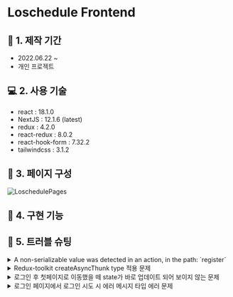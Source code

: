 # Loschedule Frontend

## :calendar: 1. 제작 기간
- 2022.06.22 ~
- 개인 프로젝트

## :computer: 2. 사용 기술
- react : 18.1.0 
- NextJS : 12.1.6 (latest)
- redux : 4.2.0
- react-redux : 8.0.2
- react-hook-form : 7.32.2
- tailwindcss : 3.1.2


## :hammer: 3. 페이지 구성
![LoschedulePages](https://user-images.githubusercontent.com/68040092/175569452-f77a49b2-67b8-4bc7-ba90-45886106a69f.png)

## :dart: 4. 구현 기능

## :rotating_light: 5. 트러블 슈팅

<details>
<summary>A non-serializable value was detected in an action, in the path: `register`</summary>
<div markdown="1">

```
redux는 직렬화 할 수 없는 값을 state, action에 넣지 않아야한다는 원칙을 가지고 있다.
그런데, 직렬화 할 수 없는 데이터를 처리해야하는 작업(로그인 과정)때문에, 해당 경고가 떴다.

예전에는 configureStore내에서 middleware로 getDefaultMiddleware 함수를 불러와 설정하는 방법을 사용했지만, 이제는 해당 방법 대신, middleware 키 값에 콜백함수를 작성하는 방법으로 변경되었는데, 이 때 매개변수가 getDefaultMiddleware다.

그래서, getDefaultMiddleware 함수 내에서 redux-persist에서 발생하는 각 액션들에 대한 직렬화 검사를 무시하는 코드를 작성하여 해결하였다.
```

</div>
</details>

<details>
<summary>Redux-toolkit createAsyncThunk type 적용 문제</summary>
<div markdown="1">

```
createAsyncThunk를 사용하여 Action을 만드는데 발생했던 문제다.
나는 type을 정확하게 지정하여 하고싶었고, thunk의 extra 변수를 타입에 추가하여 적용하려고 했다.
처음에는 dispatch를 할 때, extra 값을 같이 넣어서 보내는 건 줄 알았는데, 잘못 알고 있었다.

https://github.com/reduxjs/redux-thunk#injecting-a-custom-argument
위 예시와 같이, configureStore의 middleware 키 값에 대해 thunk 값을 추가해주면 되는 것이었다.
redux-thunk 패키지를 직접 사용하는게 아니라, redux-toolkit을 사용하다보니 문제를 찾는데 갈피를 못잡고 상당한 시간이 걸렸다.
createAsyncThunk를 통해 '내부적으로 redux-thunk를 지원'한다는 문구를 보고선 찾아보았고, 잘 적용할 수 있었다.
```

</div>
</details>

<details>
<summary>로그인 후 첫페이지로 이동했을 떼 state가 바로 업데이트 되어 보이지 않는 문제</summary>
<div markdown="1">

```
isLoggedIn이라는 로그인 상태를 체크하기 위한 redux state를 가지고 있는 상태고,
/login 페이지에서 loginAction을 통해 백엔드 서버로 로그인 요청을 하고, 로그인 요청이 문제없이 처리됐을 때, isLoggedIn state 값을 변경해주고, 첫페이지로 넘어오게 처리를 만들었다. 그런데, 넘어오자마자 state가 반영되지 않고, 새로고침을 한번 해주어야만 변경된 state가 반영되는 문제가 발생했었다. 

문제 원인을 바로 이야기하자면, getServerSideProps에 있었다.
getServerSideProps를 호출하면서 초기 상태가 그대로 반영되어버리는 문제가 일어났다.
그래서, redux-persist를 통해 로그인 요청이 처리된 후의 state값들을 LocalStorage에 저장해놨지만, 처음에 getServerSideProps를 한번 호출하기 때문에 initialstate값이 그대로 반영되어서 나타나는 문제가 발생했다.
```

</div>
</details>

<details>
<summary>로그인 페이지에서 로그인 시도 시 에러 메시지 타입 에러 문제</summary>
<div markdown="1">

```
createAsyncThunk를 통해 만들어준 action에서 백엔드 api호출을 통해 잘못된 값을 받을 경우 reject를 하고, 에러메시지를 반환하도록 설정했다.

처음에 action을 dispatch한 값을 받아보는데 fulfill과 reject 시, meta 프로퍼티에 requestStatus 값이 달랐고, 해당 값들을 이용해 분기를 나누어 비밀번호가 불일치(reject)할 시에는 errorMessage를 띄워주려고했다. 내가 구현하고자 했던 바는 구현이 됐지만, 타입 에러가 발생했다.

그래서, 구글링 한 결과, RTK 공식 Docs createAsyncThunk 하단에 예시에서는 requestStatus값을 직접 비교하는게 아닌, 각 액션에 fulfill 프로퍼티에 match함수안에 dispatch한 값을 넣어주면서 fulfill됐을 경우를 체크하고 있었고, 똑같은 구조로 바꾼 결과 타입 에러를 없앨 수 있었다.
```

</div>
</details>